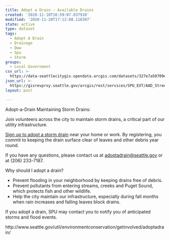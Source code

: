 ```yaml
---
title: Adopt a Drain - Available Drains
created: '2020-11-10T16:59:07.037910'
modified: '2020-11-20T17:12:08.110397'
state: active
type: dataset
tags:
  - Adopt A Drain
  - Drainage
  - Dww
  - Spu
  - Storm
groups:
  - Local Government
csv_url: >-
  https://data-seattlecitygis.opendata.arcgis.com/datasets/327e7a50709e4aae8159b40fefa936c7_1.csv?outSR=%7B%22latestWkid%22%3A2926%2C%22wkid%22%3A2926%7D
json_url: >-
  https://gisrevprxy.seattle.gov/arcgis/rest/services/SPU_EXT/AAD_Street_Drains/MapServer/1
layout: post

---
```

Adopt-a-Drain
Maintaining Storm Drains:
<div><p>Join volunteers across the city to maintain storm drains, a critical part of our utility infrastructure.</p>
<p><a href='http://www.seattle.gov/util/EnvironmentConservation/GetInvolved/AdoptaDrain/Adopt-a-DrainSignup/index.htm' target=''>Sign up to adopt a storm drain</a> near your home or work. By registering, you commit to keeping the drain surface clear of leaves and other debris year round.</p>
<p>If you have any questions, please contact us at <a href='mailto:adoptadrain@seattle.gov' target=''>adoptadrain@seattle.gov</a> or at (206) 233-7187.</p>
Why should I adopt a drain?
<ul><li>Prevent flooding in your neighborhood by keeping drains free of debris.</li><li>Prevent pollutants from entering streams, creeks and Puget Sound, which protects fish and other wildlife.</li><li>Help the city maintain our infrastructure, especially during fall months when rain increases and falling leaves block drains.</li></ul>
<p>If you adopt a drain, SPU may contact you to notify you of anticipated storms and flood events.</p>http://www.seattle.gov/util/environmentconservation/getinvolved/adoptadrain/</div>
